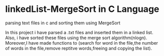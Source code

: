 # linkedList-MergeSort in C Language
parsing text files in c and sorting them using MergeSort

In this project i have parsed a .txt files and inserted them in a linked list. Also, i have sorted these files using the merge sort algorithm(nlogn). Moreover,I have made functions to (search for word in the file,the number of words in the file,remove reptitve words,freeing and copying the list).
